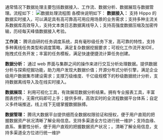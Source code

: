 通常情况下数据处理主要包括数据接入、工作流、数据分析、数据展现与数据管理。流程如下：
![数据处理流程图](//mc.qcloudimg.com/static/img/523d471d11f4069d175816fbad373158/image.png)
各模块说明如下：
**数据接入：**
支持 Hippo 的数据实时接入，可以满足具有高可靠高可用应用场景的业务需求；支持多种主流关系数据库高效导入，支持文本类日志数据离线导入；支持高强度数据压缩及加密传输，历经每天峰值数据接入考验。

**工作流：**
腾讯自研的任务调度系统，具有毫秒级任务下发，高可靠的特性，支持多种离线任务类型和调度策略，满足复杂数据挖掘要求；可视化工作流开发IDE，拖拽式任务开发；丰富的任务模板，满足快速便捷流计算任务创建。

**数据分析：**
通过 web 界面与集群之间的操作来进行交互分析处理数据。提供数据分析与探索挖掘功能，助力用户发现大数据价值；开源分布式分析引擎，满足企业级用户数据集市建设需求；支撑万级维度、千亿级规模下的秒级数据统计分析，支持数据离线导入及在线实时接入。

**数据展现：**
利用可视化工具，有效展现数据分析结果。拥有专业报表工具，丰富图表控件，无需代码即可上手；提供多样，高效实时的全流程数据平台体系；自定义多终端推送，线上线下无缝掌握数据脉搏。

**数据管理：**
腾讯大数据平台提供细而全数据权限验证和授权，便于用户直观的把握数据资产状况清晰了解全局信息。支持多渠道全方位进行统一维护；支持血缘、直系、重要性分析，便于用户直观的把握数据资产状况；。清晰了解全局信息，支持多渠道全方位进行统一维护
